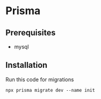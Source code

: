 # Prisma

## Prerequisites

* mysql 

## Installation

Run this code for migrations

```
npx prisma migrate dev --name init
```


